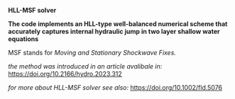 **HLL-MSF solver**


**The code implements an HLL-type well-balanced numerical scheme that accurately captures internal hydraulic jump in two layer shallow water equations**

MSF stands for *Moving and Stationary Shockwave Fixes.*

*the method was introduced in an article avalibale in:* https://doi.org/10.2166/hydro.2023.312

*for more about HLL-MSF solver see also:* https://doi.org/10.1002/fld.5076

